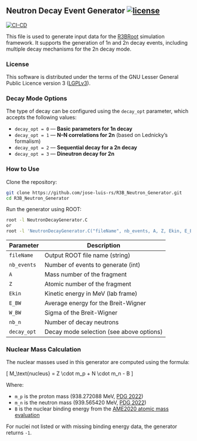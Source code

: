 ## Neutron Decay Event Generator [![license](https://img.shields.io/badge/License-GPLv3-blue.svg)](COPYRIGHT)
[![CI-CD](https://github.com/jose-luis-rs/R3B_Neutron_Generator/actions/workflows/main.yml/badge.svg)](https://github.com/jose-luis-rs/R3B_Neutron_Generator/actions/workflows/main.yml)

This file is used to generate input data for the [R3BRoot](https://github.com/R3BRootGroup/R3BRoot) simulation framework. It supports the generation of 1n and 2n decay events, including multiple decay mechanisms for the 2n decay mode.

### License
This software is distributed under the terms of the GNU Lesser General Public Licence version 3 ([LGPLv3](https://github.com/jose-luis-rs/R3B_Neutron_Generator/blob/main/LICENSE)).

### Decay Mode Options
The type of decay can be configured using the `decay_opt` parameter, which accepts the following values:

- `decay_opt = 0` — **Basic parameters for 1n decay**
- `decay_opt = 1` — **N–N correlations for 2n** (based on Lednicky’s formalism)
- `decay_opt = 2` — **Sequential decay for a 2n decay**
- `decay_opt = 3` — **Dineutron decay for 2n**

### How to Use

Clone the repository:

```bash
git clone https://github.com/jose-luis-rs/R3B_Neutron_Generator.git
cd R3B_Neutron_Generator
```

Run the generator using ROOT:

```bash
root -l NeutronDecayGenerator.C
or
root -l 'NeutronDecayGenerator.C("fileName", nb_events, A, Z, Ekin, E_BW, W_BW, nb_n, decay_opt)'
```

| Parameter   | Description                              |
| ----------- | ---------------------------------------- |
| `fileName`  | Output ROOT file name (string)           |
| `nb_events` | Number of events to generate (int)       |
| `A`         | Mass number of the fragment              |
| `Z`         | Atomic number of the fragment            |
| `Ekin`      | Kinetic energy in MeV (lab frame)        |
| `E_BW`      | Average energy for the Breit-Wigner      |
| `W_BW`      | Sigma of the Breit-Wigner                |
| `nb_n`      | Number of decay neutrons                 |
| `decay_opt` | Decay mode selection (see above options) |

### Nuclear Mass Calculation

The nuclear masses used in this generator are computed using the formula:

\[
M_\text{nucleus} = Z \cdot m_p + N \cdot m_n - B
\]

Where:

- `m_p` is the proton mass (938.272088 MeV, [PDG 2022](https://pdg.lbl.gov/2022/listings/rpp2022-list-proton.pdf))
- `m_n` is the neutron mass (939.565420 MeV, [PDG 2022](https://pdg.lbl.gov/2022/listings/rpp2022-list-neutron.pdf))
- `B` is the nuclear binding energy from the [AME2020 atomic mass evaluation](https://www-nds.iaea.org/amdc/) 

For nuclei not listed or with missing binding energy data, the generator returns `-1`.

